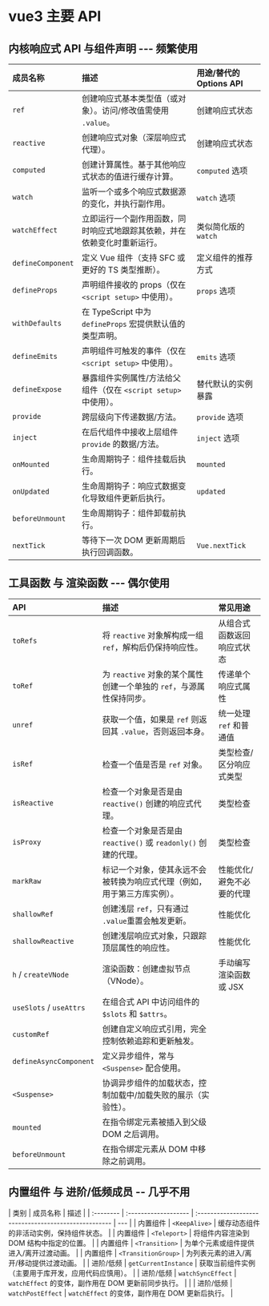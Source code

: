 # vue3 主要 API

## 内核响应式 API 与组件声明 --- 频繁使用

| 成员名称          | 描述                                                                     | 用途/替代的 Options API |
| :---------------- | :----------------------------------------------------------------------- | :---------------------- |
| `ref`             | 创建响应式基本类型值（或对象）。访问/修改值需使用 `.value`。             | 创建响应式状态          |
| `reactive`        | 创建响应式对象（深层响应式代理）。                                       | 创建响应式状态          |
| `computed`        | 创建计算属性。基于其他响应式状态的值进行缓存计算。                       | `computed` 选项         |
| `watch`           | 监听一个或多个响应式数据源的变化，并执行副作用。                         | `watch` 选项            |
| `watchEffect`     | 立即运行一个副作用函数，同时响应式地跟踪其依赖，并在依赖变化时重新运行。 | 类似简化版的 `watch`    |
| `defineComponent` | 定义 Vue 组件（支持 SFC 或更好的 TS 类型推断）。                         | 定义组件的推荐方式      |
| `defineProps`     | 声明组件接收的 props（仅在 `<script setup>` 中使用）。                   | `props` 选项            |
| `withDefaults`    | 在 TypeScript 中为 `defineProps` 宏提供默认值的类型声明。                |                         |
| `defineEmits`     | 声明组件可触发的事件（仅在 `<script setup>` 中使用）。                   | `emits` 选项            |
| `defineExpose`    | 暴露组件实例属性/方法给父组件（仅在 `<script setup>` 中使用）。          | 替代默认的实例暴露      |
| `provide`         | 跨层级向下传递数据/方法。                                                | `provide` 选项          |
| `inject`          | 在后代组件中接收上层组件 `provide` 的数据/方法。                         | `inject` 选项           |
| `onMounted`       | 生命周期钩子：组件挂载后执行。                                           | `mounted`               |
| `onUpdated`       | 生命周期钩子：响应式数据变化导致组件更新后执行。                         | `updated`               |
| `beforeUnmount`   | 生命周期钩子：组件卸载前执行。                                           |                         |
| `nextTick`        | 等待下一次 DOM 更新周期后执行回调函数。                                  | `Vue.nextTick`          |

## 工具函数 与 渲染函数 --- 偶尔使用

| API                     | 描述                                                                     | 常见用途                   |
| :---------------------- | :----------------------------------------------------------------------- | :------------------------- |
| `toRefs`                | 将 `reactive` 对象解构成一组 `ref`，解构后仍保持响应性。                 | 从组合式函数返回响应式状态 |
| `toRef`                 | 为 `reactive` 对象的某个属性创建一个单独的 `ref`，与源属性保持同步。     | 传递单个响应式属性         |
| `unref`                 | 获取一个值，如果是 `ref` 则返回其 `.value`，否则返回本身。               | 统一处理 `ref` 和普通值    |
| `isRef`                 | 检查一个值是否是 `ref` 对象。                                            | 类型检查/区分响应式类型    |
| `isReactive`            | 检查一个对象是否是由 `reactive()` 创建的响应式代理。                     | 类型检查                   |
| `isProxy`               | 检查一个对象是否是由 `reactive()` 或 `readonly()` 创建的代理。           | 类型检查                   |
| `markRaw`               | 标记一个对象，使其永远不会被转换为响应式代理（例如，用于第三方库实例）。 | 性能优化/避免不必要的代理  |
| `shallowRef`            | 创建浅层 `ref`，只有通过 `.value`重置会触发更新。                        | 性能优化                   |
| `shallowReactive`       | 创建浅层响应式对象，只跟踪顶层属性的响应性。                             | 性能优化                   |
| `h` / `createVNode`     | 渲染函数：创建虚拟节点（VNode）。                                        | 手动编写渲染函数或 JSX     |
| `useSlots` / `useAttrs` | 在组合式 API 中访问组件的 `$slots` 和 `$attrs`。                         |                            |
| `customRef`             | 创建自定义响应式引用，完全控制依赖追踪和更新触发。                       |                            |
| `defineAsyncComponent`  | 定义异步组件，常与 `<Suspense>` 配合使用。                               |                            |
| `<Suspense>`            | 协调异步组件的加载状态，控制加载中/加载失败的展示（实验性）。            |                            |
| `mounted`               | 在指令绑定元素被插入到父级 DOM 之后调用。                                |                            |
| `beforeUnmount`         | 在指令绑定元素从 DOM 中移除之前调用。                                    |                            |

## 内置组件 与 进阶/低频成员 -- 几乎不用

| 类别      | 成员名称             | 描述                                                 |
| :-------- | :------------------- | :--------------------------------------------------- | --- |
| 内置组件  | `<KeepAlive>`        | 缓存动态组件的非活动实例，保持组件状态。             |
| 内置组件  | `<Teleport>`         | 将组件内容渲染到 DOM 结构中指定的位置。              |
| 内置组件  | `<Transition>`       | 为单个元素或组件提供进入/离开过渡动画。              |
| 内置组件  | `<TransitionGroup>`  | 为列表元素的进入/离开/移动提供过渡动画。             |
| 进阶/低频 | `getCurrentInstance` | 获取当前组件实例（主要用于库开发，应用代码应慎用）。 |
| 进阶/低频 | `watchSyncEffect`    | `watchEffect` 的变体，副作用在 DOM 更新前同步执行。  |     |
| 进阶/低频 | `watchPostEffect`    | `watchEffect` 的变体，副作用在 DOM 更新后执行。      |
